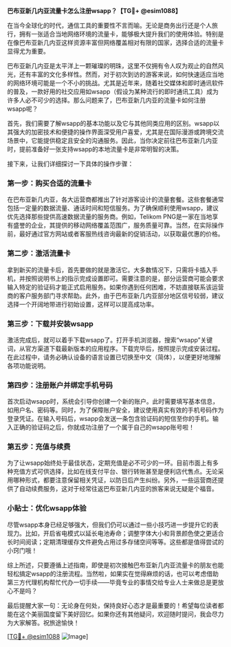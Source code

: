 **巴布亚新几内亚流量卡怎么注册wsapp？【TG💪+ @esim1088】**

在当今全球化的时代，通信工具的重要性不言而喻。无论是商务出行还是个人旅行，拥有一张适合当地网络环境的流量卡，能够极大提升我们的使用体验。特别是在像巴布亚新几内亚这样资源丰富但网络覆盖相对有限的国家，选择合适的流量卡显得尤为重要。

巴布亚新几内亚是太平洋上一颗璀璨的明珠，这里不仅拥有令人叹为观止的自然风光，还有丰富的文化多样性。然而，对于初次到访的游客来说，如何快速适应当地的网络环境可能是一个不小的挑战。尤其是近年来，随着社交媒体和即时通讯软件的普及，一款好用的社交应用如wsapp（假设为某种流行的即时通讯工具）成为许多人必不可少的选择。那么问题来了，巴布亚新几内亚的流量卡如何注册wsapp呢？

首先，我们需要了解wsapp的基本功能以及它与其他同类应用的区别。wsapp以其强大的加密技术和便捷的操作界面深受用户喜爱，尤其是在国际漫游或跨境交流场景中，它能提供稳定且安全的沟通服务。因此，当你决定前往巴布亚新几内亚时，提前准备好一张支持wsapp的本地流量卡是非常明智的决策。

接下来，让我们详细探讨一下具体的操作步骤：

### 第一步：购买合适的流量卡

在巴布亚新几内亚，各大运营商都推出了针对游客设计的流量套餐。这些套餐通常包括一定量的数据流量、通话时间和短信服务。为了确保顺利使用wsapp，建议优先选择那些提供高速数据流量的服务商。例如，Telikom PNG是一家在当地享有盛誉的企业，其提供的移动网络覆盖范围广，服务质量可靠。当然，在实际操作前，最好通过官方网站或者客服热线咨询最新的促销活动，以获取最优惠的价格。

### 第二步：激活流量卡

拿到新买的流量卡后，首先要做的就是激活它。大多数情况下，只需将卡插入手机，并按照说明书上的指示完成设置即可。需要注意的是，部分运营商可能会要求输入特定的验证码才能正式启用服务。如果你遇到任何困难，不妨直接联系该运营商的客户服务部门寻求帮助。此外，由于巴布亚新几内亚部分地区信号较弱，建议选择一个开阔地带进行初始设置，这样可以提高成功率。

### 第三步：下载并安装wsapp

激活完成后，就可以着手下载wsapp了。打开手机浏览器，搜索“wsapp”关键词，从官方渠道下载最新版本的应用程序。下载完毕后，按照提示完成安装过程。在此过程中，请务必确认设备的语言设置已切换至中文（简体），以便更好地理解各项功能说明。

### 第四步：注册账户并绑定手机号码

首次启动wsapp时，系统会引导你创建一个新的账户。此时需要填写基本信息，如用户名、密码等。同时，为了保障账户安全，建议使用真实有效的手机号码作为登录凭证。在输入号码后，wsapp会发送一条包含验证码的短信至你的手机。输入正确的验证码之后，你就成功注册了一个属于自己的wsapp账号啦！

### 第五步：充值与续费

为了让wsapp始终处于最佳状态，定期充值是必不可少的一环。目前市面上有多种充值方式可供选择，比如在线支付平台、银行转账甚至是便利店代售点。无论采用哪种形式，都要注意保留相关凭证，以防日后产生纠纷。另外，一些运营商还提供了自动续费服务，这对于经常往返巴布亚新几内亚的旅客来说无疑是个福音。

### 小贴士：优化wsapp体验

尽管wsapp本身已经足够强大，但我们仍可以通过一些小技巧进一步提升它的表现力。比如，开启省电模式以延长电池寿命；调整字体大小和背景颜色使之更适合长时间阅读；定期清理缓存文件避免占用过多存储空间等等。这些都是值得尝试的小窍门哦！

综上所述，只要遵循上述指南，即使是初次接触巴布亚新几内亚流量卡的朋友也能轻松搞定wsapp的注册流程。当然啦，如果实在觉得麻烦的话，也可以考虑借助第三方代理机构帮忙代办一切手续——毕竟专业的事情交给专业人士来做总是更放心不是吗？

最后提醒大家一句：无论身在何处，保持良好心态才是最重要的！希望每位读者都能在这个美丽国度留下美好回忆。如果你还有其他疑问，欢迎随时提问，我会尽力为大家解答。祝旅途愉快！

[[TG💪+ @esim1088](https://t.me/s/esim1088) ![Image](https://i.postimg.cc/4NQfJmqS/Snipaste-2025-05-13-00-14-12.png)]